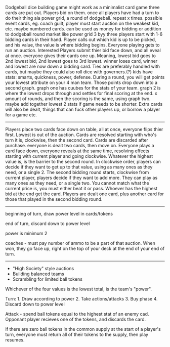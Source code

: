 
Dodgeball dice building game might work as a minimalist card game
three cards are put out. Players bid on them. once all players have had a turn to do their thing ala power grid, a round of dodgeball. repeat x times.
possible event cards, eg. coach guilt, player must start auction on the weakest kid, etc.
maybe numbered cards. can be used as money for bidding or addition to dodgeball round
market like power grid 3 byy three
players start with 1-6 bidding cards in their hand. Player calls out which kid is up to be picked, and his value, the value is where bidding begins. Everyone playing gets to run an auction. Interested Players submit thier bid face down, and all eveal at once. everyone gives their cards one up. Meaning, lowest bid goes to 2nd lowest bid, 2nd lowest goes to 3rd lowest. winner loses card, winner and lowest are now down a bidding card. Ties are preferably handled with cards, but maybe they could also roll dice with governers.(?)
kids have stats: smarts, quickness, power, defense. During a round, you will get points your lowest attribute on your 4 man team. Those points drop down into a second graph.
graph one has cuubes for the stats of your team.
graph 2 is where the lowest drops through and settles for final scoring at the end.
x amount of rounds, and then the scoring is the same, using graph two. maybe add together lowest 2 stats if game needs to be shorter.
Extra cards will also be dealt, things that can fuck other players up, or borrow a player for a game etc.
 
---

Players place two cards face down on table, all at once, everyone flips thier first. Lowest is out of the auction. Cards are resolved starting with who's turn it is, clockwise, then the second card. Cards are discarded after purchase. everyone is dealt two cards, then move on.
Everyone plays a card face down, everyone reveals at the same time, resolving effects starting with current player and going clockwise. Whatever the highest value is, is the barrier to the second round. In clockwise order, players can decide if they want to get up to that value, using as many ones as they need, or a single 2. The second bidding round starts, clockwise from current player, players decide if they want to add more. They can play as many ones as they need, or a single two. You cannot match what the current price is, you must either beat it or pass. Whoever has the highest bid at the end get the card. Players are dealt one card, plus another card for those that played in the second bidding round.



---

beginning of turn, draw power level in cards/tokens

end of turn, discard down to power level

power is minimum 2

coaches - must pay number of ammo to be a part of that auction. When won, they go face up, right on the top of your deck at the end of your end of turn.


---


- "High Society" style auctions
- Building balanced teams
- Scrambling for limited ball tokens

Whichever of the four values is the lowest total, is the team's "power".

Turn:
	1. Draw according to power
	2. Take actions/attacks
	3. Buy phase
	4. Discard down to power level

Attack - spend ball tokens equal to the highest stat of an enemy cad. Opponant player recieves one of the tokens, and discards the card.

If there are zero ball tokens in the common supply at the start of a player's turn, everyone must return all of their tokens to the supply, then play resumes.

